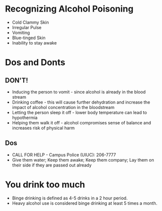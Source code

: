 # Recognizing Alcohol Poisoning
- Cold Clammy Skin
- Irregular Pulse
- Vomiting
- Blue-tinged Skin
- Inability to stay awake
# Dos and Donts
## DON'T!
- Inducing the person to vomit - since alcohol is already in the blood stream
- Drinking coffee - this will cause further dehydration and increase the impact of alcohol concentration in the bloodstream
- Letting the person sleep it off - lower body temperature can lead to hypothermia
- Helping them walk it off - alcohol compromises sense of balance and increases risk of physical harm
## Dos
- CALL FOR HELP - Campus Police (UIUC): 206-7777
- Give them water; Keep them awake; Keep them company; Lay them on their side if they are passed out already
# You drink too much
- Binge drinking is defined as 4-5 drinks in a 2 hour period.
- Heavy alcohol use is considered binge drinking at least 5 times a month.
